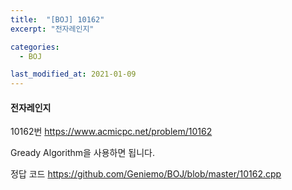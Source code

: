 ```yaml
---
title:  "[BOJ] 10162"
excerpt: "전자레인지"

categories:
  - BOJ

last_modified_at: 2021-01-09
---
```


#### 전자레인지

10162번 <https://www.acmicpc.net/problem/10162>

Gready Algorithm을 사용하면 됩니다.

정답 코드 <https://github.com/Geniemo/BOJ/blob/master/10162.cpp>